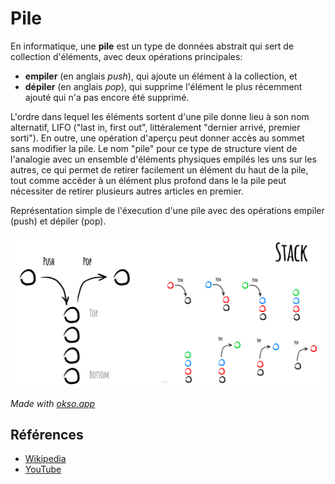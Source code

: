 # Pile

En informatique, une **pile** est un type de données abstrait
qui sert de collection d'éléments, avec deux opérations principales:

- **empiler** (en anglais _push_), qui ajoute un élément à la collection, et
- **dépiler** (en anglais _pop_), qui supprime l'élément le plus récemment
  ajouté qui n'a pas encore été supprimé.

L'ordre dans lequel les éléments sortent d'une pile donne
lieu à son nom alternatif, LIFO ("last in, first out",
littéralement "dernier arrivé, premier sorti"). En outre,
une opération d'aperçu peut donner accès au sommet sans
modifier la pile. Le nom "pile" pour ce type de structure
vient de l'analogie avec un ensemble d'éléments physiques empilés
les uns sur les autres, ce qui permet de retirer facilement un
élément du haut de la pile, tout comme accéder à un élément plus
profond dans le la pile peut nécessiter de retirer plusieurs
autres articles en premier.

Représentation simple de l'éxecution d'une pile avec des opérations empiler (push) et dépiler (pop).

![Stack](./images/stack.jpeg)

_Made with [okso.app](https://okso.app)_

## Références

- [Wikipedia](<https://fr.wikipedia.org/wiki/Pile_(informatique)>)
- [YouTube](https://www.youtube.com/watch?v=wjI1WNcIntg&list=PLLXdhg_r2hKA7DPDsunoDZ-Z769jWn4R8&index=3&)
